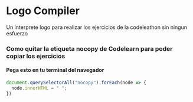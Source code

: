 # Logo Compiler
Un interprete logo para realizar los ejercicios de la codeleathon sin ningun esfuerzo

### Como quitar la etiqueta nocopy de Codelearn para poder copiar los ejercicios
#### Pega esto en tu terminal del navegador
```javascript
document.querySelectorAll("nocopy").forEach(node => {
  node.innerHTML = " ";
})
```